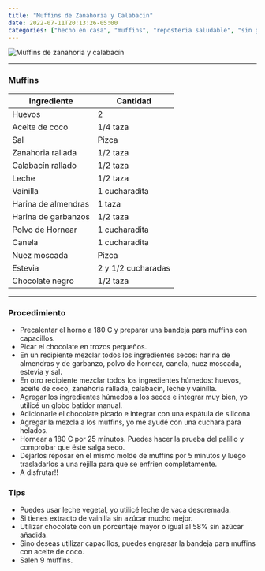 ```yaml
---
title: "Muffins de Zanahoria y Calabacín"
date: 2022-07-11T20:13:26-05:00
categories: ["hecho en casa", "muffins", "reposteria saludable", "sin gluten"]
---
```

![Muffins de zanahoria y calabacín](../../images/muffins_zanahoria_calabacin.jpg)
___
### Muffins

| Ingrediente | Cantidad |
| ----------- | ----------- |
| Huevos | 2 |
| Aceite de coco | 1/4 taza |
| Sal | Pizca |
| Zanahoria rallada | 1/2 taza |
| Calabacín rallado | 1/2 taza |
| Leche | 1/2 taza|
| Vainilla | 1 cucharadita|
| Harina de almendras | 1 taza|
| Harina de garbanzos | 1/2 taza|
| Polvo de Hornear | 1 cucharadita|
| Canela | 1 cucharadita|
| Nuez moscada | Pizca |
| Estevia | 2 y 1/2 cucharadas|
| Chocolate negro | 1/2 taza|



___

### Procedimiento 
- Precalentar el horno a 180 C y preparar una bandeja para muffins con capacillos.
- Picar el chocolate en trozos pequeños.
- En un recipiente mezclar todos los ingredientes secos: harina de almendras y de garbanzo, polvo de hornear, canela, nuez moscada, estevia y sal.
- En otro recipiente mezclar todos los ingredientes húmedos: huevos, aceite de coco, zanahoria rallada, calabacín, leche y vainilla.
- Agregar los ingredientes húmedos a los secos e integrar muy bien, yo utilicé un globo batidor manual.
- Adicionarle el chocolate picado e integrar con una espátula de silicona
- Agregar la mezcla a los muffins, yo me ayudé con una cuchara para helados.
- Hornear a 180 C por 25 minutos. Puedes hacer la prueba del palillo y comprobar que éste salga seco.
- Dejarlos reposar en el mismo molde de muffins por 5 minutos y luego trasladarlos a una rejilla para que se enfrien completamente.
- A disfrutar!!

### Tips 
- Puedes usar leche vegetal, yo utilicé leche de vaca descremada.
- Si tienes extracto de vainilla sin azúcar mucho mejor.
- Utilizar chocolate con un porcentaje mayor o igual al 58% sin azúcar añadida.
- Sino deseas utilizar capacillos, puedes engrasar la bandeja para muffins con aceite de coco.
- Salen 9 muffins.

